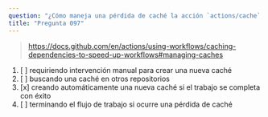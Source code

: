 ```yaml
---
question: "¿Cómo maneja una pérdida de caché la acción `actions/cache` en GitHub Actions?"
title: "Pregunta 097"
---
```


> https://docs.github.com/en/actions/using-workflows/caching-dependencies-to-speed-up-workflows#managing-caches
1. [ ] requiriendo intervención manual para crear una nueva caché
1. [ ] buscando una caché en otros repositorios
1. [x] creando automáticamente una nueva caché si el trabajo se completa con éxito
1. [ ] terminando el flujo de trabajo si ocurre una pérdida de caché

